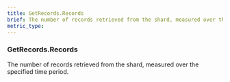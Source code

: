 ```yaml
---
title: GetRecords.Records
brief: The number of records retrieved from the shard, measured over the specified time period.
metric_type:
---
```

### GetRecords.Records

The number of records retrieved from the shard, measured over the specified time period.
